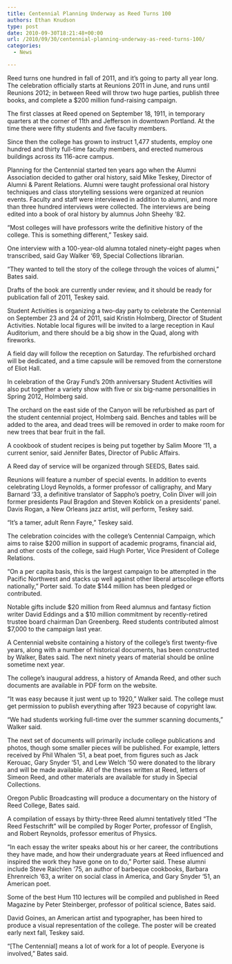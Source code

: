 ```yaml
---
title: Centennial Planning Underway as Reed Turns 100
authors: Ethan Knudson
type: post
date: 2010-09-30T18:21:48+00:00
url: /2010/09/30/centennial-planning-underway-as-reed-turns-100/
categories:
  - News

---
```

Reed turns one hundred in fall of 2011, and it’s going to party all year long. The celebration officially starts at Reunions 2011 in June, and runs until Reunions 2012; in between Reed will throw two huge parties, publish three books, and complete a $200 million fund-raising campaign.

The first classes at Reed opened on September 18, 1911, in temporary quarters at the corner of 11th and Jefferson in downtown Portland. At the time there were fifty students and five faculty members.

Since then the college has grown to instruct 1,477 students, employ one hundred and thirty full-time faculty members, and erected numerous buildings across its 116-acre campus.

Planning for the Centennial started ten years ago when the Alumni Association decided to gather oral history, said Mike Teskey, Director of Alumni & Parent Relations. Alumni were taught professional oral history techniques and class storytelling sessions were organized at reunion events. Faculty and staff were interviewed in addition to alumni, and more than three hundred interviews were collected. The interviews are being edited into a book of oral history by alumnus John Sheehy ‘82.

“Most colleges will have professors write the definitive history of the college. This is something different,” Teskey said.

One interview with a 100-year-old alumna totaled ninety-eight pages when transcribed, said Gay Walker ‘69, Special Collections librarian.

“They wanted to tell the story of the college through the voices of alumni,” Bates said.

Drafts of the book are currently under review, and it should be ready for publication fall of 2011, Teskey said.

Student Activities is organizing a two-day party to celebrate the Centennial on September 23 and 24 of 2011, said Kristin Holmberg, Director of Student Activities. Notable local figures will be invited to a large reception in Kaul Auditorium, and there should be a big show in the Quad, along with fireworks.

A field day will follow the reception on Saturday. The refurbished orchard will be dedicated, and a time capsule will be removed from the cornerstone of Eliot Hall.
  
In celebration of the Gray Fund’s 20th anniversary Student Activities will also put together a variety show with five or six big-name personalities in Spring 2012, Holmberg said.

The orchard on the east side of the Canyon will be refurbished as part of the student centennial project, Holmberg said. Benches and tables will be added to the area, and dead trees will be removed in order to make room for new trees that bear fruit in the fall.

A cookbook of student recipes is being put together by Salim Moore ‘11, a current senior, said Jennifer Bates, Director of Public Affairs.

A Reed day of service will be organized through SEEDS, Bates said.

Reunions will feature a number of special events. In addition to events celebrating Lloyd Reynolds, a former professor of calligraphy, and Mary Barnard ‘33, a definitive translator of Sappho’s poetry, Colin Diver will join former presidents Paul Bragdon and Steven Koblick on a presidents’ panel. Davis Rogan, a New Orleans jazz artist, will perform, Teskey said.

“It’s a tamer, adult Renn Fayre,” Teskey said.

The celebration coincides with the college’s Centennial Campaign, which aims to raise $200 million in support of academic programs, financial aid, and other costs of the college, said Hugh Porter, Vice President of College Relations.

“On a per capita basis, this is the largest campaign to be attempted in the Pacific Northwest and stacks up well against other liberal artscollege efforts nationally,” Porter said. To date $144 million has been pledged or contributed.

Notable gifts include $20 million from Reed alumnus and fantasy fiction writer David Eddings and a $10 million commitment by recently-retired trustee board chairman Dan Greenberg. Reed students contributed almost $7,000 to the campaign last year.

A Centennial website containing a history of the college’s first twenty-five years, along with a number of historical documents, has been constructed by Walker, Bates said. The next ninety years of material should be online sometime next year.

The college’s inaugural address, a history of Amanda Reed, and other such documents are available in PDF form on the website.

“It was easy because it just went up to 1920,” Walker said. The college must get permission to publish everything after 1923 because of copyright law.

“We had students working full-time over the summer scanning documents,” Walker said.

The next set of documents will primarily include college publications and photos, though some smaller pieces will be published. For example, letters received by Phil Whalen ‘51, a beat poet, from figures such as Jack Kerouac, Gary Snyder ‘51, and Lew Welch ‘50 were donated to the library and will be made available. All of the theses written at Reed, letters of Simeon Reed, and other materials are available for study in Special Collections.

Oregon Public Broadcasting will produce a documentary on the history of Reed College, Bates said.

A compilation of essays by thirty-three Reed alumni tentatively titled “The Reed Festschrift” will be compiled by Roger Porter, professor of English, and Robert Reynolds, professor emeritus of Physics.

“In each essay the writer speaks about his or her career, the contributions they have made, and how their undergraduate years at Reed influenced and inspired the work they have gone on to do,” Porter said. These alumni include Steve Raichlen ‘75, an author of barbeque cookbooks, Barbara Ehrenreich ‘63, a writer on social class in America, and Gary Snyder ‘51, an American poet.

Some of the best Hum 110 lectures will be compiled and published in Reed Magazine by Peter Steinberger, professor of political science, Bates said.

David Goines, an American artist and typographer, has been hired to produce a visual representation of the college. The poster will be created early next fall, Teskey said.

“[The Centennial] means a lot of work for a lot of people. Everyone is involved,” Bates said.